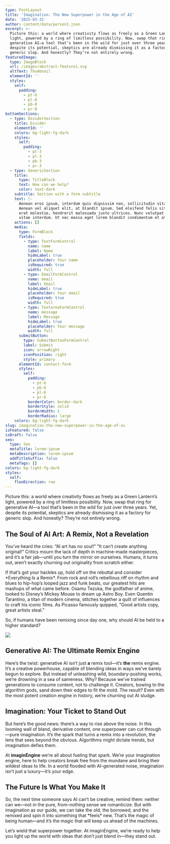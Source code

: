 ```yaml
---
type: PostLayout
title: 'Imagination: The New Superpower in the Age of AI'
date: '2025-03-31'
author: content/data/person1.json
excerpt: >-
  Picture this: a world where creativity flows as freely as a Green Lantern’s
  light, powered by a ring of limitless possibility. Now, swap that ring for
  generative AI—a tool that’s been in the wild for just over three years. Yet,
  despite its potential, skeptics are already dismissing it as a factory for
  generic slop. And honestly? They’re not entirely wrong.
featuredImage:
  type: ImageBlock
  url: /images/abstract-feature1.svg
  altText: Thumbnail
  elementId: ''
  styles:
    self:
      padding:
        - pt-0
        - pl-0
        - pb-0
        - pr-0
bottomSections:
  - type: DividerSection
    title: Divider
    elementId: ''
    colors: bg-light-fg-dark
    styles:
      self:
        padding:
          - pt-3
          - pl-3
          - pb-3
          - pr-3
  - type: GenericSection
    title:
      type: TitleBlock
      text: How can we help?
      color: text-dark
    subtitle: Section with a form subtitle
    text: |-
      Aenean eros ipsum, interdum quis dignissim non, sollicitudin vitae nisl.
      Aenean vel aliquet elit, at blandit ipsum. Sed eleifend felis sit amet
      erat molestie, hendrerit malesuada justo ultrices. Nunc volutpat at erat
      vitae interdum. Ut nec massa eget lorem blandit condimentum et at risus.
    actions: []
    media:
      type: FormBlock
      fields:
        - type: TextFormControl
          name: name
          label: Name
          hideLabel: true
          placeholder: Your name
          isRequired: true
          width: full
        - type: EmailFormControl
          name: email
          label: Email
          hideLabel: true
          placeholder: Your email
          isRequired: true
          width: full
        - type: TextareaFormControl
          name: message
          label: Message
          hideLabel: true
          placeholder: Your message
          width: full
      submitButton:
        type: SubmitButtonFormControl
        label: Submit
        icon: arrowRight
        iconPosition: right
        style: primary
      elementId: contact-form
      styles:
        self:
          padding:
            - pt-6
            - pb-6
            - pl-6
            - pr-6
          borderColor: border-dark
          borderStyle: solid
          borderWidth: 1
          borderRadius: large
    colors: bg-light-fg-dark
slug: imagination-the-new-superpower-in-the-age-of-ai
isFeatured: false
isDraft: false
seo:
  type: Seo
  metaTitle: lorem-ipsum
  metaDescription: lorem-ipsum
  addTitleSuffix: false
  metaTags: []
colors: bg-light-fg-dark
styles:
  self:
    flexDirection: row
---
```

Picture this: a world where creativity flows as freely as a Green Lantern’s light, powered by a ring of limitless possibility. Now, swap that ring for generative AI—a tool that’s been in the wild for just over three years. Yet, despite its potential, skeptics are already dismissing it as a factory for generic slop. And honestly? They’re not entirely wrong.


## The Soul of AI Art: A Remix, Not a Revelation  

You’ve heard the cries: “AI art has no soul!” “It can’t create anything original!” Critics mourn the lack of depth in machine-made masterpieces, and it’s a fair jab—until you turn the mirror on ourselves. Humans, it turns out, aren’t exactly churning out originality from scratch either.  


If that’s got your hackles up, hold off on the rebuttal and consider \*Everything Is a Remix\*. From rock and roll’s rebellious riff on rhythm and blues to hip-hop’s looped jazz and funk beats, our greatest hits are mashups of what came before. Osamu Tezuka, the godfather of anime, looked to Disney’s Mickey Mouse to dream up Astro Boy. Even Quentin Tarantino, a titan of modern cinema, stitches together a quilt of influences to craft his iconic films. As Picasso famously quipped, “Good artists copy, great artists steal.”  

So, if humans have been remixing since day one, why should AI be held to a higher standard?


![](/images/Leonardo_Phoenix_10_A_breathtakingly_vivid_and_cinematic_photo_1.jpg)

## Generative AI: The Ultimate Remix Engine  

Here’s the twist: generative AI isn’t just **a** remix tool—it’s **the** remix engine. It’s a creative powerhouse, capable of blending ideas in ways we’ve barely begun to explore. But instead of unleashing wild, boundary-pushing works, we’re drowning in a sea of sameness. Why? Because we’ve trained generations to consume content, not to challenge it. Creators, bowing to the algorithm gods, sand down their edges to fit the mold. The result? Even with the most potent creation engine in history, we’re churning out AI sludge.


## Imagination: Your Ticket to Stand Out  

But here’s the good news: there’s a way to rise above the noise. In this looming wall of bland, derivative content, one superpower can cut through—pure imagination. It’s the spark that turns a remix into a revolution, the lens that sees beyond the obvious. Algorithms might dictate trends, but imagination defies them.  


At **imaginEngine** we’re all about fueling that spark. We’re your imagination engine, here to help creators break free from the mundane and bring their wildest ideas to life. In a world flooded with AI-generated noise, imagination isn’t just a luxury—it’s your edge.




## The Future Is What You Make It  

So, the next time someone says AI can’t be creative, remind them: neither can we—not in the pure, from-nothing sense we romanticize. But with imagination as our guide, we can take the old, the borrowed, and the remixed and spin it into something that \*feels\* new. That’s the magic of being human—and it’s the magic that will keep us ahead of the machines.  


Let’s wield that superpower together. At imaginEngine, we’re ready to help you light up the world with ideas that don’t just blend in—they stand out.




